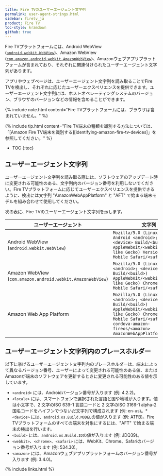 ```yaml
---
title: Fire TVのユーザーエージェント文字列
permalink: user-agent-strings.html
sidebar: firetv_ja
product: Fire TV
toc-style: kramdown
github: true
---
```



Fire TVプラットフォームには、Android WebView ([`android.webkit.WebView`][1])、Amazon WebView ([`com.amazon.android.webkit.AmazonWebView`][2])、Amazonウェブアプリプラットフォームが含まれており、それぞれに関連付けられたユーザーエージェント文字列があります。

アプリやウェブページは、ユーザーエージェント文字列を読み取ることでFire TVを検出し、それぞれに応じたユーザーエクスペリエンスを提供できます。ユーザーエージェント文字列には、ホストオペレーティングシステムのバージョン、ブラウザのバージョンなどの情報を含めることができます。

{% include note.html content="Fire TVプラットフォームには、ブラウザは含まれていません。" %}

{% include tip.html content="Fire TV端末の種類を識別する方法については、「[Amazon Fire TV端末を識別する][identifying-amazon-fire-tv-devices]」を参照してください。" %}

* TOC
{:toc}

## ユーザーエージェント文字列

ユーザーエージェント文字列を読み取る際には、ソフトウェアのアップデート時に変更される可能性のある、文字列内のバージョン番号を利用しないでください。Fire TVプラットフォームに応じてユーザーエクスペリエンスを提供できるように、検出には文字列 "AmazonWebAppPlatform" と "AFT" で始まる端末モデルを組み合わせて使用してください。

次の表に、Fire TVのユーザーエージェント文字列を示します。

| ユーザーエージェント | 文字列 | 例 |
| --- | --- | --- |
| Android WebView<br/>(`android.webkit.WebView`) | `Mozilla/5.0 (Linux; U; Android <android>; <locale>; <device> Build/<build>) AppleWebKit/<webkit> (KHTML, like Gecko) Version/4.0 Mobile Safari/<safari>` | `Mozilla/5.0 (Linux; U; Android 4.2.2; en-us; AFTB Build/JDQ39) AppleWebKit/534.30 (KHTML, like Gecko) Version/4.0 Mobile Safari/534.30` |
| Amazon WebView<br/>(`com.amazon.android.webkit.AmazonWebView`) | `Mozilla/5.0 (Linux; Android <android>; <device> Build/<build>) AppleWebKit/<webkit> (KHTML, like Gecko) Chrome/<chrome> Mobile Safari/<safari>` | `Mozilla/5.0 (Linux; Android 4.2.2; AFTB Build/JDQ39) AppleWebKit/537.22 (KHTML, like Gecko) Chrome/25.0.1364.173 Mobile Safari/537.22` |
| Amazon Web App Platform | `Mozilla/5.0 (Linux; Android <android>; <device> Build/<build>) AppleWebKit/<webkit> (KHTML, like Gecko) Chrome/<chrome> Mobile Safari/<safari> cordova-amazon-fireos/<amazon> AmazonWebAppPlatform/<amazon>` | `Mozilla/5.0 (Linux; Android 4.2.2; AFTB Build/JDQ39) AppleWebKit/537.22 (KHTML, like Gecko) Chrome/25.0.1364.173 Mobile Safari/537.22 cordova-amazon-fireos/3.4.0 AmazonWebAppPlatform/3.4.0;2.0` |

## ユーザーエージェント文字列内のプレースホルダー

以下に挙げるユーザーエージェント文字列内のプレースホルダーは、端末によって異なるバージョン番号、ユーザーによって変更される可能性のある値、またはAmazonが端末のソフトウェアを更新するときに変更される可能性のある値を示しています。

*   `<android>` には、Androidバージョン番号が入ります (例: 4.2.2)。
*   `<locale>` には、スマートフォンで選択された言語と国や地域が入ります。値は小文字で、2 文字のISO 639-1 言語コードと 2 文字のISO 3166-1 alpha-2 国名コードをハイフンでつないだ文字列で構成されます (例: en-us)。*   `<device>` には、`android.os.Build.MODEL`の値が入ります (例: ATFB)。Fire TVプラットフォームのすべての端末を対象にするには、"AFT" で始まる端末の検出を行います。
*   `<build>` には、`android.os.Build.ID`の値が入ります (例: JDQ39)。
*   `<webkit>`、`<chrome>`、`<safari>` には、WebKit、Chrome、Safariのバージョン番号が入ります (例: 534.30)。
*   `<amazon>` には、Amazonウェブアプリプラットフォームのバージョン番号が入ります (例: 3.4.0)。


[1]: http://developer.android.com/reference/android/webkit/WebView.html
[2]: https://developer.amazon.com/public/solutions/platforms/android-fireos/docs/understanding-hybrid-apps

{% include links.html %}
